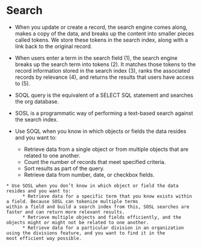 # Search

*  When you update or create a record, the search engine comes along, makes a copy of the data, and breaks up the content into smaller pieces called tokens. We store these tokens in the search index, along with a link back to the original record.

*  When users enter a term in the search field (1), the search engine breaks up the search term into tokens (2). It matches those tokens to the record information stored in the search index (3), ranks the associated records by relevance (4), and returns the results that users have access to (5).

*  SOQL query is the equivalent of a SELECT SQL statement and searches the org database. 

*  SOSL is a programmatic way of performing a text-based search against the search index.


*  Use SOQL when you know in which objects or fields the data resides and you want to:
      * Retrieve data from a single object or from multiple objects that are related to one another.
      * Count the number of records that meet specified criteria.
      * Sort results as part of the query.
      * Retrieve data from number, date, or checkbox fields.

```
* Use SOSL when you don’t know in which object or field the data resides and you want to:
      * Retrieve data for a specific term that you know exists within a field. Because SOSL can tokenize multiple terms                     within a field and build a search index from this, SOSL searches are faster and can return more relevant results.
      * Retrieve multiple objects and fields efficiently, and the objects might or might not be related to one another.
      * Retrieve data for a particular division in an organization using the divisions feature, and you want to find it in the                      most efficient way possible.
```
